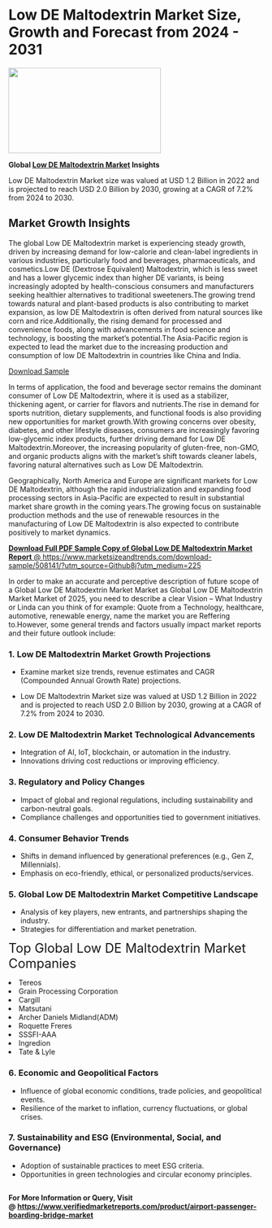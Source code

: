 <H1>Low DE Maltodextrin Market Size, Growth and Forecast from 2024 - 2031</H1><img class="aligncenter size-medium wp-image-584254" src="https://thirdeyenews.in/wp-content/uploads/2024/09/Global-Market-Research-300x168.jpeg" alt="" width="300" height="168" /><p><strong>Global&nbsp;<a href="https://www.marketsizeandtrends.com/download-sample/508141/?utm_source=Github8j?utm_medium=225">Low DE Maltodextrin Market</a> Insights</strong></p><p>Low DE Maltodextrin Market size was valued at USD 1.2 Billion in 2022 and is projected to reach USD 2.0 Billion by 2030, growing at a CAGR of 7.2% from 2024 to 2030.</p><p><h2>Market Growth Insights</h2> <p>The global Low DE Maltodextrin market is experiencing steady growth, driven by increasing demand for low-calorie and clean-label ingredients in various industries, particularly food and beverages, pharmaceuticals, and cosmetics.Low DE (Dextrose Equivalent) Maltodextrin, which is less sweet and has a lower glycemic index than higher DE variants, is being increasingly adopted by health-conscious consumers and manufacturers seeking healthier alternatives to traditional sweeteners.The growing trend towards natural and plant-based products is also contributing to market expansion, as low DE Maltodextrin is often derived from natural sources like corn and rice.Additionally, the rising demand for processed and convenience foods, along with advancements in food science and technology, is boosting the market’s potential.The Asia-Pacific region is expected to lead the market due to the increasing production and consumption of low DE Maltodextrin in countries like China and India.</p> <p><a href="#">Download Sample</a></p> <p>In terms of application, the food and beverage sector remains the dominant consumer of Low DE Maltodextrin, where it is used as a stabilizer, thickening agent, or carrier for flavors and nutrients.The rise in demand for sports nutrition, dietary supplements, and functional foods is also providing new opportunities for market growth.With growing concerns over obesity, diabetes, and other lifestyle diseases, consumers are increasingly favoring low-glycemic index products, further driving demand for Low DE Maltodextrin.Moreover, the increasing popularity of gluten-free, non-GMO, and organic products aligns with the market’s shift towards cleaner labels, favoring natural alternatives such as Low DE Maltodextrin.</p> <p>Geographically, North America and Europe are significant markets for Low DE Maltodextrin, although the rapid industrialization and expanding food processing sectors in Asia-Pacific are expected to result in substantial market share growth in the coming years.The growing focus on sustainable production methods and the use of renewable resources in the manufacturing of Low DE Maltodextrin is also expected to contribute positively to market dynamics.</p> <p><a href="#"></p><p><span class=""><strong>Download Full PDF Sample Copy of Global Low DE Maltodextrin Market Report</strong> @ <a href="https://www.marketsizeandtrends.com/download-sample/508141/?utm_source=Github8j?utm_medium=225" target="_blank">https://www.marketsizeandtrends.com/download-sample/508141/?utm_source=Github8j?utm_medium=225</a></span></p><p>In order to make an accurate and perceptive description of future scope of a Global&nbsp;Low DE Maltodextrin Market Market as Global&nbsp;Low DE Maltodextrin Market Market of 2025, you need to describe a clear Vision &ndash; What Industry or Linda can you think of for example: Quote from a Technology, healthcare, automotive, renewable energy, name the market you are Reffering to.However, some general trends and factors usually impact market reports and their future outlook include:</p><h3>1.&nbsp;<strong>Low DE Maltodextrin Market Growth Projections</strong></h3><ul><li>Examine market size trends, revenue estimates and CAGR (Compounded Annual Growth Rate) projections.</li><li><p>Low DE Maltodextrin Market size was valued at USD 1.2 Billion in 2022 and is projected to reach USD 2.0 Billion by 2030, growing at a CAGR of 7.2% from 2024 to 2030.</p></li></ul><h3>2.&nbsp;<strong>Low DE Maltodextrin Market Technological Advancements</strong></h3><ul><li>Integration of AI, IoT, blockchain, or automation in the industry.</li><li>Innovations driving cost reductions or improving efficiency.</li></ul><h3>3.&nbsp;<strong>Regulatory and Policy Changes</strong></h3><ul><li>Impact of global and regional regulations, including sustainability and carbon-neutral goals.</li><li>Compliance challenges and opportunities tied to government initiatives.</li></ul><h3>4.&nbsp;<strong>Consumer Behavior Trends</strong></h3><ul><li>Shifts in demand influenced by generational preferences (e.g., Gen Z, Millennials).</li><li>Emphasis on eco-friendly, ethical, or personalized products/services.</li></ul><h3>5.&nbsp;<strong>Global Low DE Maltodextrin Market Competitive Landscape</strong></h3><ul><li>Analysis of key players, new entrants, and partnerships shaping the industry.</li><li>Strategies for differentiation and market penetration.</li></ul><p data-pm-slice="1 1 []"><span style="color: inherit; font-family: inherit; font-size: 25px;">Top Global Low DE Maltodextrin Market Companies</span></p><div class="" data-test-id=""><p><li>Tereos</li><li> Grain Processing Corporation</li><li> Cargill</li><li> Matsutani</li><li> Archer Daniels Midland(ADM)</li><li> Roquette Freres</li><li> SSSFI-AAA</li><li> Ingredion</li><li> Tate & Lyle</li></p></div><h3>6.&nbsp;<strong>Economic and Geopolitical Factors</strong></h3><ul><li>Influence of global economic conditions, trade policies, and geopolitical events.</li><li>Resilience of the market to inflation, currency fluctuations, or global crises.</li></ul><h3>7.&nbsp;<strong>Sustainability and ESG (Environmental, Social, and Governance)</strong></h3><ul><li>Adoption of sustainable practices to meet ESG criteria.</li><li>Opportunities in green technologies and circular economy principles.</li></ul><h2><strong style="font-size: 14px;">For More Information or Query, Visit @&nbsp;</strong><a style="background-color: #ffffff; font-size: 14px;" href="https://www.marketsizeandtrends.com/report/low-de-maltodextrin-market/" target="_blank">https://www.verifiedmarketreports.com/product/airport-passenger-boarding-bridge-market</a></h2>